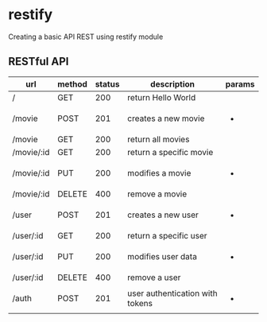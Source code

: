 # restify
Creating a basic API REST using restify module

## RESTful API

| url                     | method   | status    | description                     | params             |
| ----------------------- | -------- | --------- |-------------------------------- | ------------------ |
| /                       | GET      | 200       | return Hello World              |                    |
| /movie                  | POST     | 201       | creates a new movie             | <ul><li></li></ul> |
| /movie                  | GET      | 200       | return all movies               |                    |
| /movie/:id              | GET      | 200       | return a specific movie         |                    |
| /movie/:id              | PUT      | 200       | modifies a movie                | <ul><li></li></ul> |
| /movie/:id              | DELETE   | 400       | remove a movie                  |                    |
| /user                   | POST     | 201       | creates a new user              | <ul><li></li></ul> |
| /user/:id               | GET      | 200       | return a specific user          |                    |
| /user/:id               | PUT      | 200       | modifies user data              | <ul><li></li></ul> |
| /user/:id               | DELETE   | 400       | remove a user                   |                    |
| /auth                   | POST     | 201       | user authentication with tokens | <ul><li></li></ul> |
